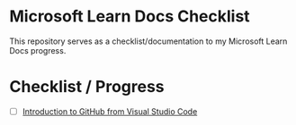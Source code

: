 # Microsoft Learn Docs Checklist

This repository serves as a checklist/documentation to my Microsoft Learn Docs progress.

# Checklist / Progress

- [ ] <a href="https://docs.microsoft.com/en-us/learn/modules/introduction-to-github-visual-studio-code/">Introduction to GitHub from Visual Studio Code</a>
